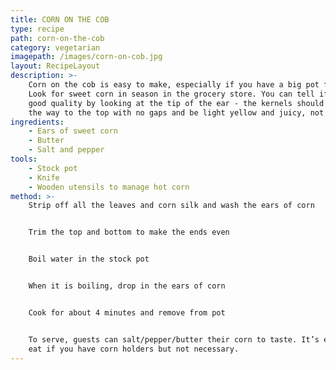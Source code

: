 ```yaml
---
title: CORN ON THE COB
type: recipe
path: corn-on-the-cob
category: vegetarian
imagepath: /images/corn-on-cob.jpg
layout: RecipeLayout
description: >-
    Corn on the cob is easy to make, especially if you have a big pot for cooking.
    Look for sweet corn in season in the grocery store. You can tell if corn is
    good quality by looking at the tip of the ear - the kernels should come all
    the way to the top with no gaps and be light yellow and juicy, not shrunken.
ingredients:
    - Ears of sweet corn
    - Butter
    - Salt and pepper
tools:
    - Stock pot
    - Knife
    - Wooden utensils to manage hot corn
method: >-
    Strip off all the leaves and corn silk and wash the ears of corn


    Trim the top and bottom to make the ends even


    Boil water in the stock pot


    When it is boiling, drop in the ears of corn


    Cook for about 4 minutes and remove from pot


    To serve, guests can salt/pepper/butter their corn to taste. It’s easiest to
    eat if you have corn holders but not necessary.
---
```

